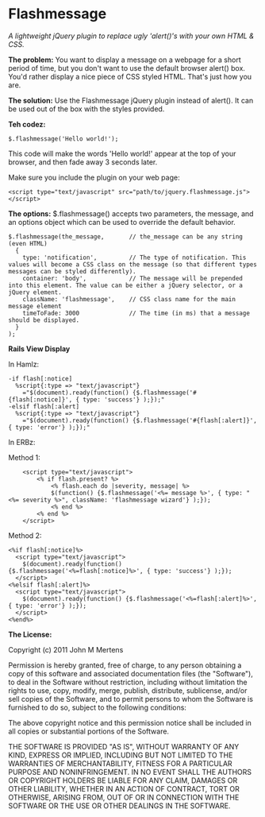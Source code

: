 # Flashmessage
_A lightweight jQuery plugin to replace ugly 'alert()'s with your own HTML & CSS._

**The problem:**  You want to display a message on a webpage for a short period of time, but you don't want to use the default browser alert() box. You'd rather display a nice piece of CSS styled HTML. That's just how you are.

**The solution:** Use the Flashmessage jQuery plugin instead of alert(). It can be used out of the box with the styles provided.

**Teh codez:**

    $.flashmessage('Hello world!');
This code will make the words 'Hello world!' appear at the top of your browser, and then fade away 3 seconds later.

Make sure you include the plugin on your web page:

    <script type="text/javascript" src="path/to/jquery.flashmessage.js"></script>

**The options:** $.flashmessage() accepts two parameters, the message, and an options object which can be used to override the default behavior.

    $.flashmessage(the_message,       // the_message can be any string (even HTML)
      {
        type: 'notification',         // The type of notification. This values will become a CSS class on the message (so that different types messages can be styled differently).
        container: 'body',            // The message will be prepended into this element. The value can be either a jQuery selector, or a jQuery element.
        className: 'flashmessage',    // CSS class name for the main message element
        timeToFade: 3000              // The time (in ms) that a message should be displayed.
      }
    );

**Rails View Display**

In Hamlz:

    -if flash[:notice]
      %script{:type => "text/javascript"}
        ="$(document).ready(function() {$.flashmessage('#{flash[:notice]}', { type: 'success'} );});"  
    -elsif flash[:alert]
      %script{:type => "text/javascript"}
        ="$(document).ready(function() {$.flashmessage('#{flash[:alert]}', { type: 'error'} );});" 

In ERBz:

Method 1:

		<script type="text/javascript">
			<% if flash.present? %>
				<% flash.each do |severity, message| %>
		  		$(function() {$.flashmessage('<%= message %>', { type: "<%= severity %>", className: 'flashmessage wizard'} );});  
				<% end %>
			<% end %>
		</script>

Method 2:

    <%if flash[:notice]%>
      <script type="text/javascript">
        $(document).ready(function() {$.flashmessage('<%=flash[:notice]%>', { type: 'success'} );});  
      </script>    
    <%elsif flash[:alert]%>
      <script type="text/javascript">
        $(document).ready(function() {$.flashmessage('<%=flash[:alert]%>', { type: 'error'} );});
      </script>
    <%end%>

**The License:**

Copyright (c) 2011 John M Mertens

Permission is hereby granted, free of charge, to any person obtaining a copy of this software and associated documentation files (the "Software"), to deal in the Software without restriction, including without limitation the rights to use, copy, modify, merge, publish, distribute, sublicense, and/or sell copies of the Software, and to permit persons to whom the Software is furnished to do so, subject to the following conditions:

The above copyright notice and this permission notice shall be included in all copies or substantial portions of the Software.

THE SOFTWARE IS PROVIDED "AS IS", WITHOUT WARRANTY OF ANY KIND, EXPRESS OR IMPLIED, INCLUDING BUT NOT LIMITED TO THE WARRANTIES OF MERCHANTABILITY, FITNESS FOR A PARTICULAR PURPOSE AND NONINFRINGEMENT. IN NO EVENT SHALL THE AUTHORS OR COPYRIGHT HOLDERS BE LIABLE FOR ANY CLAIM, DAMAGES OR OTHER LIABILITY, WHETHER IN AN ACTION OF CONTRACT, TORT OR OTHERWISE, ARISING FROM, OUT OF OR IN CONNECTION WITH THE SOFTWARE OR THE USE OR OTHER DEALINGS IN THE SOFTWARE.